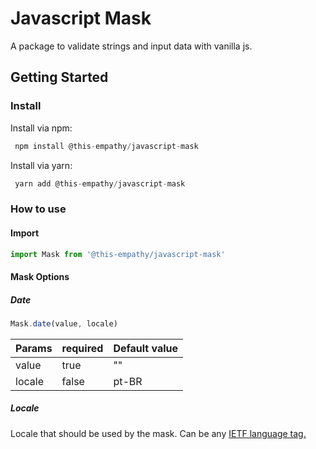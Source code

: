 # Javascript Mask
A package to validate strings and input data with vanilla js.

## Getting Started

### Install

Install via npm:

```javascript
 npm install @this-empathy/javascript-mask
```
Install via yarn:

```javascript
 yarn add @this-empathy/javascript-mask
```

### How to use
#### Import
```javascript
import Mask from '@this-empathy/javascript-mask'
```

#### Mask Options

##### Date

```javascript
Mask.date(value, locale)
```

| Params | required | Default value |
|--------|----------|---------------|
| value  | true     | ""            |
| locale | false    | pt-BR         |

##### Locale 
Locale that should be used by the mask. Can be any [IETF language tag.](https://en.wikipedia.org/wiki/IETF_language_tag)
